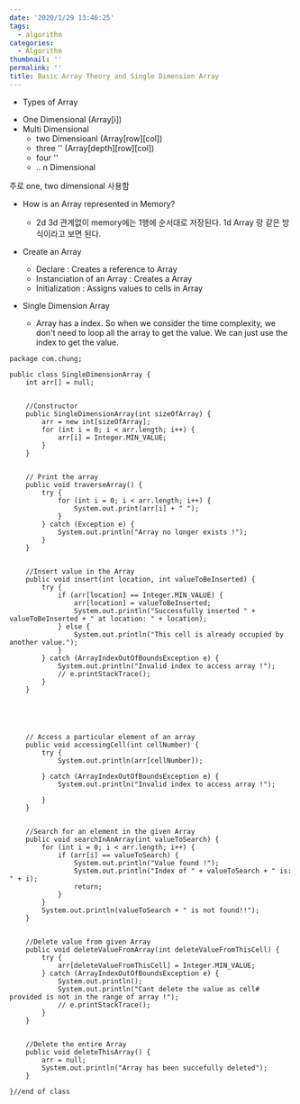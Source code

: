 ```yaml
---
date: '2020/1/29 13:46:25'
tags:
  - algorithm
categories:
  - Algorithm
thumbnail: ''
permalink: ''
title: Basic Array Theory and Single Dimension Array
---
```


* Types of Array

<!-- more -->

  * One Dimensional   (Array[i])
  * Multi Dimensional 
    * two Dimensioanl  (Array[row][col])
    * three  ''        (Array[depth][row][col])
    * four   ''
    * .. n   Dimensional

주로 one, two dimensional 사용함


* How is an Array represented in Memory?
  * 2d 3d 관계없이 memory에는 1행에 순서대로 저장된다. 1d Array 랑 같은 방식이라고 보면 된다.


* Create an Array
  * Declare : Creates a reference to Array
  * Instanciation of an Array : Creates a Array
  * Initialization : Assigns values to cells in Array



* Single Dimension Array
  * Array has a index. So when we consider the time complexity, we don't need to loop all the array to get the value. We can just use the index to get the value.

```
package com.chung;

public class SingleDimensionArray {
	int arr[] = null;

    
    //Constructor
	public SingleDimensionArray(int sizeOfArray) {
		arr = new int[sizeOfArray];
		for (int i = 0; i < arr.length; i++) {
			arr[i] = Integer.MIN_VALUE;
		}
	}

	
    // Print the array
	public void traverseArray() {
		try {
			for (int i = 0; i < arr.length; i++) {
				System.out.print(arr[i] + " ");
			}
		} catch (Exception e) {
			System.out.println("Array no longer exists !");
		}
	}
    
    
	//Insert value in the Array
	public void insert(int location, int valueToBeInserted) {
		try {
			if (arr[location] == Integer.MIN_VALUE) {
				arr[location] = valueToBeInserted;
				System.out.println("Successfully inserted " + valueToBeInserted + " at location: " + location);
			} else {
				System.out.println("This cell is already occupied by another value.");
			}
		} catch (ArrayIndexOutOfBoundsException e) {
			System.out.println("Invalid index to access array !");
			// e.printStackTrace();
		}
	}

	
	

		
	// Access a particular element of an array
	public void accessingCell(int cellNumber) {
		try {
			System.out.println(arr[cellNumber]);

		} catch (ArrayIndexOutOfBoundsException e) {
			System.out.println("Invalid index to access array !");

		}
	}

	
	//Search for an element in the given Array
	public void searchInAnArray(int valueToSearch) {
		for (int i = 0; i < arr.length; i++) {
			if (arr[i] == valueToSearch) {
				System.out.println("Value found !");
				System.out.println("Index of " + valueToSearch + " is: " + i);
				return;
			}
		}
		System.out.println(valueToSearch + " is not found!!");
	}


	//Delete value from given Array
	public void deleteValueFromArray(int deleteValueFromThisCell) {
		try {
			arr[deleteValueFromThisCell] = Integer.MIN_VALUE;
		} catch (ArrayIndexOutOfBoundsException e) {
			System.out.println();
			System.out.println("Cant delete the value as cell# provided is not in the range of array !");
			// e.printStackTrace();
		}
	}
	
	
	//Delete the entire Array
	public void deleteThisArray() {
		arr = null;
		System.out.println("Array has been succefully deleted");
	}
	
}//end of class
```